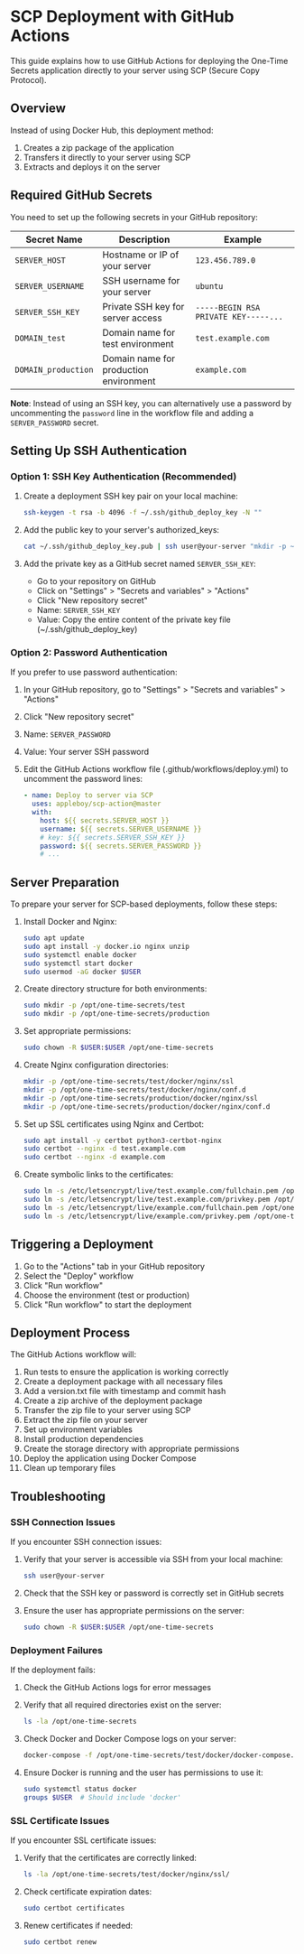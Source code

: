 # SCP Deployment with GitHub Actions

This guide explains how to use GitHub Actions for deploying the One-Time Secrets application directly to your server using SCP (Secure Copy Protocol).

## Overview

Instead of using Docker Hub, this deployment method:
1. Creates a zip package of the application
2. Transfers it directly to your server using SCP
3. Extracts and deploys it on the server

## Required GitHub Secrets

You need to set up the following secrets in your GitHub repository:

| Secret Name | Description | Example |
|-------------|-------------|---------|
| `SERVER_HOST` | Hostname or IP of your server | `123.456.789.0` |
| `SERVER_USERNAME` | SSH username for your server | `ubuntu` |
| `SERVER_SSH_KEY` | Private SSH key for server access | `-----BEGIN RSA PRIVATE KEY-----...` |
| `DOMAIN_test` | Domain name for test environment | `test.example.com` |
| `DOMAIN_production` | Domain name for production environment | `example.com` |

**Note**: Instead of using an SSH key, you can alternatively use a password by uncommenting the `password` line in the workflow file and adding a `SERVER_PASSWORD` secret.

## Setting Up SSH Authentication

### Option 1: SSH Key Authentication (Recommended)

1. Create a deployment SSH key pair on your local machine:
   ```bash
   ssh-keygen -t rsa -b 4096 -f ~/.ssh/github_deploy_key -N ""
   ```

2. Add the public key to your server's authorized_keys:
   ```bash
   cat ~/.ssh/github_deploy_key.pub | ssh user@your-server "mkdir -p ~/.ssh && cat >> ~/.ssh/authorized_keys"
   ```

3. Add the private key as a GitHub secret named `SERVER_SSH_KEY`:
   - Go to your repository on GitHub
   - Click on "Settings" > "Secrets and variables" > "Actions"
   - Click "New repository secret"
   - Name: `SERVER_SSH_KEY`
   - Value: Copy the entire content of the private key file (~/.ssh/github_deploy_key)

### Option 2: Password Authentication

If you prefer to use password authentication:

1. In your GitHub repository, go to "Settings" > "Secrets and variables" > "Actions"
2. Click "New repository secret"
3. Name: `SERVER_PASSWORD`
4. Value: Your server SSH password

5. Edit the GitHub Actions workflow file (.github/workflows/deploy.yml) to uncomment the password lines:
   ```yaml
   - name: Deploy to server via SCP
     uses: appleboy/scp-action@master
     with:
       host: ${{ secrets.SERVER_HOST }}
       username: ${{ secrets.SERVER_USERNAME }}
       # key: ${{ secrets.SERVER_SSH_KEY }}
       password: ${{ secrets.SERVER_PASSWORD }}
       # ...
   ```

## Server Preparation

To prepare your server for SCP-based deployments, follow these steps:

1. Install Docker and Nginx:
   ```bash
   sudo apt update
   sudo apt install -y docker.io nginx unzip
   sudo systemctl enable docker
   sudo systemctl start docker
   sudo usermod -aG docker $USER
   ```

2. Create directory structure for both environments:
   ```bash
   sudo mkdir -p /opt/one-time-secrets/test
   sudo mkdir -p /opt/one-time-secrets/production
   ```

3. Set appropriate permissions:
   ```bash
   sudo chown -R $USER:$USER /opt/one-time-secrets
   ```

4. Create Nginx configuration directories:
   ```bash
   mkdir -p /opt/one-time-secrets/test/docker/nginx/ssl
   mkdir -p /opt/one-time-secrets/test/docker/nginx/conf.d
   mkdir -p /opt/one-time-secrets/production/docker/nginx/ssl
   mkdir -p /opt/one-time-secrets/production/docker/nginx/conf.d
   ```

5. Set up SSL certificates using Nginx and Certbot:
   ```bash
   sudo apt install -y certbot python3-certbot-nginx
   sudo certbot --nginx -d test.example.com
   sudo certbot --nginx -d example.com
   ```

6. Create symbolic links to the certificates:
   ```bash
   sudo ln -s /etc/letsencrypt/live/test.example.com/fullchain.pem /opt/one-time-secrets/test/docker/nginx/ssl/fullchain.pem
   sudo ln -s /etc/letsencrypt/live/test.example.com/privkey.pem /opt/one-time-secrets/test/docker/nginx/ssl/privkey.pem
   sudo ln -s /etc/letsencrypt/live/example.com/fullchain.pem /opt/one-time-secrets/production/docker/nginx/ssl/fullchain.pem
   sudo ln -s /etc/letsencrypt/live/example.com/privkey.pem /opt/one-time-secrets/production/docker/nginx/ssl/privkey.pem
   ```

## Triggering a Deployment

1. Go to the "Actions" tab in your GitHub repository
2. Select the "Deploy" workflow
3. Click "Run workflow"
4. Choose the environment (test or production)
5. Click "Run workflow" to start the deployment

## Deployment Process

The GitHub Actions workflow will:

1. Run tests to ensure the application is working correctly
2. Create a deployment package with all necessary files
3. Add a version.txt file with timestamp and commit hash
4. Create a zip archive of the deployment package
5. Transfer the zip file to your server using SCP
6. Extract the zip file on your server
7. Set up environment variables
8. Install production dependencies
9. Create the storage directory with appropriate permissions
10. Deploy the application using Docker Compose
11. Clean up temporary files

## Troubleshooting

### SSH Connection Issues

If you encounter SSH connection issues:

1. Verify that your server is accessible via SSH from your local machine:
   ```bash
   ssh user@your-server
   ```

2. Check that the SSH key or password is correctly set in GitHub secrets

3. Ensure the user has appropriate permissions on the server:
   ```bash
   sudo chown -R $USER:$USER /opt/one-time-secrets
   ```

### Deployment Failures

If the deployment fails:

1. Check the GitHub Actions logs for error messages

2. Verify that all required directories exist on the server:
   ```bash
   ls -la /opt/one-time-secrets
   ```

3. Check Docker and Docker Compose logs on your server:
   ```bash
   docker-compose -f /opt/one-time-secrets/test/docker/docker-compose.yml logs
   ```

4. Ensure Docker is running and the user has permissions to use it:
   ```bash
   sudo systemctl status docker
   groups $USER  # Should include 'docker'
   ```

### SSL Certificate Issues

If you encounter SSL certificate issues:

1. Verify that the certificates are correctly linked:
   ```bash
   ls -la /opt/one-time-secrets/test/docker/nginx/ssl/
   ```

2. Check certificate expiration dates:
   ```bash
   sudo certbot certificates
   ```

3. Renew certificates if needed:
   ```bash
   sudo certbot renew
   ```
